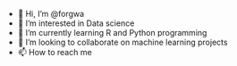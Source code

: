 - 👋 Hi, I’m @forgwa
- 👀 I’m interested in Data science
- 🌱 I’m currently learning R and Python programming
- 💞️ I’m looking to collaborate on machine learning projects
- 📫 How to reach me 

<!---
forgwa/forgwa is a ✨ special ✨ repository because its `README.md` (this file) appears on your GitHub profile.
You can click the Preview link to take a look at your changes.
--->
